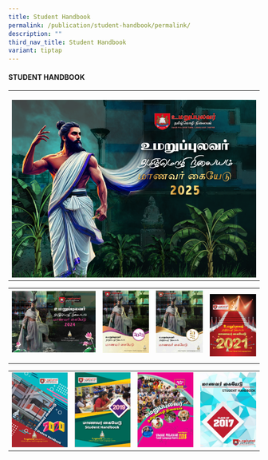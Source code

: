 ```yaml
---
title: Student Handbook
permalink: /publication/student-handbook/permalink/
description: ""
third_nav_title: Student Handbook
variant: tiptap
---
```

<h4>STUDENT HANDBOOK</h4>
<table style="minWidth: 25px">
<colgroup>
<col>
</colgroup>
<tbody>
<tr>
<th rowspan="1" colspan="1">
<p></p><a class="isomer-image-wrapper" href="https://drive.google.com/file/d/1pXDDMFRemC7RsnyfpKTz8TW7aL47Fhk5/view"><img style="width: 100%" height="auto" width="100%" alt="" src="/images/11022025.png"></a>
</th>
</tr>
</tbody>
</table>
<table style="minWidth: 100px">
<colgroup>
<col>
<col>
<col>
<col>
</colgroup>
<tbody>
<tr>
<th rowspan="1" colspan="1"><a class="isomer-image-wrapper" href="https://drive.google.com/file/d/1E7tCHXdGVFVzL6rakrfDvtiBRE8AfeQY/view?usp=drive_link"><img style="width: 100%" height="auto" width="100%" alt="" src="/images/Publication/h2024.jpg"></a>
<p></p>
</th>
<th rowspan="1" colspan="1"><a class="isomer-image-wrapper" href="https://drive.google.com/file/d/1Q7TXLVQA6jouUGMy6XB9q_-n722YfWBP/view"><img style="width: 100%" height="auto" width="100%" alt="" src="/images/Publication/h2023.jpg"></a>
<p></p>
</th>
<th rowspan="1" colspan="1"><a class="isomer-image-wrapper" href="https://drive.google.com/file/d/1YS3XsEau88wQcNpIj9U97xW05u8b9n0d/view"><img style="width: 100%" height="auto" width="100%" alt="" src="/images/Publication/h2022.jpg"></a>
<p></p>
</th>
<th rowspan="1" colspan="1"><a class="isomer-image-wrapper" href="https://drive.google.com/file/d/1eDnA9lp3-I9Md1m-p9npBEeaPZLdHl-R/view"><img style="width: 100%" height="auto" width="100%" alt="" src="/images/Publication/h2021.jpg"></a>
</th>
</tr>
</tbody>
</table>
<table style="minWidth: 100px">
<colgroup>
<col>
<col>
<col>
<col>
</colgroup>
<tbody>
<tr>
<td rowspan="1" colspan="1"><a class="isomer-image-wrapper" href="https://drive.google.com/file/d/1P608bOZat_bmzTIYL40I64oH3gdO-l-P/view"><img style="width: 100%" height="auto" width="100%" alt="" src="/images/Publication/h2020.jpg"></a>
</td>
<td rowspan="1" colspan="1"><a class="isomer-image-wrapper" href="https://drive.google.com/file/d/1Pky81BFMoyBAKmTBsVq6arccgsMRjJqY/view"><img style="width: 100%" height="auto" width="100%" alt="" src="/images/Publication/h2019.jpg"></a>
</td>
<td rowspan="1" colspan="1"><a class="isomer-image-wrapper" href="https://drive.google.com/file/d/1n6NCcuTZ_AtaJqtTp5C9DmsEr5iGsLA1/view"><img style="width: 100%" height="auto" width="100%" alt="" src="/images/Publication/h2018.jpg"></a>
</td>
<td rowspan="1" colspan="1"><a class="isomer-image-wrapper" href="https://drive.google.com/file/d/1o8etQze81_tiiycnzFvb7dGSv2GfO0r_/view"><img style="width: 100%" height="auto" width="100%" alt="" src="/images/Publication/h2017.jpg"></a>
</td>
</tr>
</tbody>
</table>
<p></p>